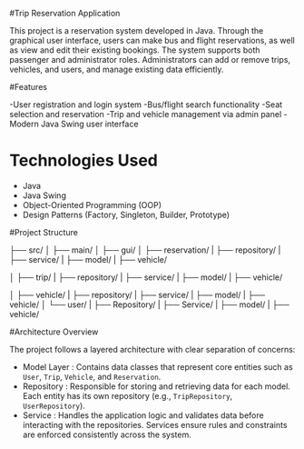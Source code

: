 #Trip Reservation Application

This project is a reservation system developed in Java. Through the graphical user interface, users can make bus and flight reservations, as well as view and edit their existing bookings.
The system supports both passenger and administrator roles. Administrators can add or remove trips, vehicles, and users, and manage existing data efficiently.

#Features

-User registration and login system
-Bus/flight search functionality
-Seat selection and reservation
-Trip and vehicle management via admin panel
-Modern Java Swing user interface

# Technologies Used

- Java  
- Java Swing  
- Object-Oriented Programming (OOP)  
- Design Patterns (Factory, Singleton, Builder, Prototype)


#Project Structure

├── src/
│   ├── main/
│   ├── gui/
│   ├── reservation/
    |  ├── repository/
    |  ├── service/
    |  ├── model/
    |  ├── vehicle/

│   ├── trip/
    |  ├── repository/
    |  ├── service/
    |  ├── model/
    |  ├── vehicle/

│   ├── vehicle/
    |  ├── repository/
    |  ├── service/
    |  ├── model/
    |  ├── vehicle/
│   └── user/
    |  ├── Repository/
    |  ├── Service/
    |  ├── model/
    |  ├── vehicle/


#Architecture Overview

The project follows a layered architecture with clear separation of concerns:

- Model Layer : Contains data classes that represent core entities such as `User`, `Trip`, `Vehicle`, and `Reservation`.
- Repository : Responsible for storing and retrieving data for each model. Each entity has its own repository (e.g., `TripRepository`, `UserRepository`).
- Service : Handles the application logic and validates data before interacting with the repositories. Services ensure rules and constraints are enforced consistently across the system.

